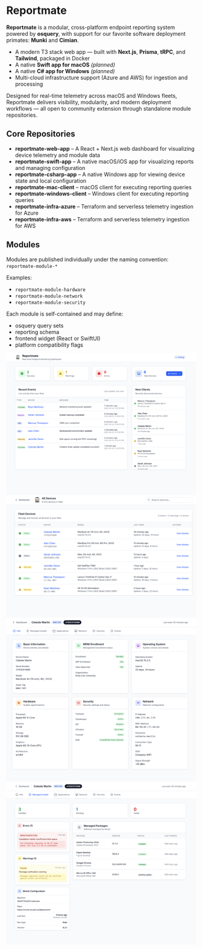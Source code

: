 # Reportmate

**Reportmate** is a modular, cross-platform endpoint reporting system powered by **osquery**, with support for our favorite software deployment primates: **Munki** and **Cimian**.

- A modern T3 stack web app — built with **Next.js**, **Prisma**, **tRPC**, and **Tailwind**, packaged in Docker  
- A native **Swift app for macOS** *(planned)*  
- A native **C# app for Windows** *(planned)*  
- Multi-cloud infrastructure support (Azure and AWS) for ingestion and processing  

Designed for real-time telemetry across macOS and Windows fleets, Reportmate delivers visibility, modularity, and modern deployment workflows — all open to community extension through standalone module repositories.

## Core Repositories

- **reportmate-web-app** – A React + Next.js web dashboard for visualizing device telemetry and module data  
- **reportmate-swift-app** – A native macOS/iOS app for visualizing reports and managing configuration  
- **reportmate-csharp-app** – A native Windows app for viewing device state and local configuration  
- **reportmate-mac-client** – macOS client for executing reporting queries  
- **reportmate-windows-client** – Windows client for executing reporting queries  
- **reportmate-infra-azure** – Terraform and serverless telemetry ingestion for Azure  
- **reportmate-infra-aws** – Terraform and serverless telemetry ingestion for AWS  

## Modules

Modules are published individually under the naming convention: `reportmate-module-*`

Examples:

- `reportmate-module-hardware`  
- `reportmate-module-network`  
- `reportmate-module-security`  

Each module is self-contained and may define:

- osquery query sets  
- reporting schema  
- frontend widget (React or SwiftUI)  
- platform compatibility flags

![Dashboard](https://github.com/reportmate/.github/blob/442e3a85657a92bd24821f00474216c854cfa96a/reportmate_dashboard.png)  
![Devices](https://github.com/reportmate/.github/blob/442e3a85657a92bd24821f00474216c854cfa96a/reportmate_devices.png)  
![Device Detail](https://github.com/reportmate/.github/blob/442e3a85657a92bd24821f00474216c854cfa96a/reportmate_device.png)  
![Managed Installs](https://github.com/reportmate/.github/blob/442e3a85657a92bd24821f00474216c854cfa96a/reportmate_installs.png)
